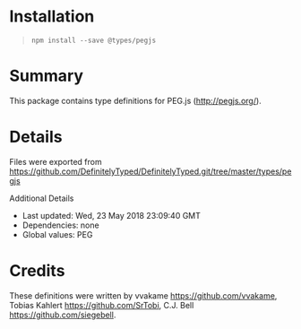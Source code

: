 # Installation
> `npm install --save @types/pegjs`

# Summary
This package contains type definitions for PEG.js (http://pegjs.org/).

# Details
Files were exported from https://github.com/DefinitelyTyped/DefinitelyTyped.git/tree/master/types/pegjs

Additional Details
 * Last updated: Wed, 23 May 2018 23:09:40 GMT
 * Dependencies: none
 * Global values: PEG

# Credits
These definitions were written by vvakame <https://github.com/vvakame>, Tobias Kahlert <https://github.com/SrTobi>, C.J. Bell <https://github.com/siegebell>.
